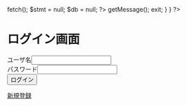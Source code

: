<?php

$err_msg = "";

if (isset($_POST['login'])) {
  $username = $_POST['username'];
  $password = $_POST['password'];
  try {
    $db = new PDO('mysql:host=localhost:dbname=sample', 'watanabe', 'root');
    $sql = 'select count(*) from users where username=? and password=?';
    $stmt = $db=prepare($sql);
    $stmt=execute(array($username, $password));
    $result = $stmt->fetch();
    $stmt = null;
    $db = null;
?>
<?php
    if ($result[0] != 0) {
      header('Location: http://localhost:8080/home.php');
      exit;
    } else {
      $err_msg = "ユーザ名またはパスワードが誤りです。";
    }
  } catch (PDOException $e) {
    echo $e->getMessage();
    exit;
  }
}

?>

<!DOCTYPE html>
<html>
<head>
  <meta charset="utf=8">
  <title>ログイン画面</title>
</head>
<body>

<h1>ログイン画面</h1>
<form action="" method="POST">
  ユーザ名<input type="text" name="username" value=""><br>
  パスワード<input type="password" name="password" value=""><br>
  <input type="submit" name="login" value="ログイン">
</form>
<a href="signin.php">新規登録</a>

</body>
</html>
